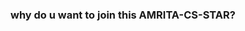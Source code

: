 <!DOCTYPE html>
<html>
  <body>
    <h3>why do u want to join this AMRITA-CS-STAR?</h3>
  </body>
 </html>





